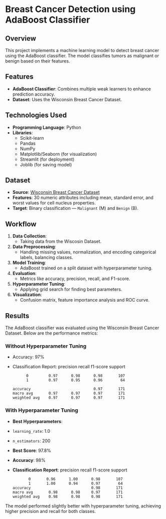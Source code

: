 # Breast Cancer Detection using AdaBoost Classifier

## Overview
This project implements a machine learning model to detect breast cancer using the AdaBoost classifier. The model classifies tumors as malignant or benign based on their features.  

## Features
- **AdaBoost Classifier**: Combines multiple weak learners to enhance prediction accuracy.  
- **Dataset**: Uses the Wisconsin Breast Cancer Dataset.  

## Technologies Used
- **Programming Language**: Python  
- **Libraries**:  
  - Scikit-learn  
  - Pandas  
  - NumPy  
  - Matplotlib/Seaborn (for visualization)
  - Streamlit (for deployment)
  - Joblib (for saving model)

## Dataset
- **Source**: [Wisconsin Breast Cancer Dataset](https://archive.ics.uci.edu/ml/datasets/Breast+Cancer+Wisconsin+%28Diagnostic%29)  
- **Features**: 30 numeric attributes including mean, standard error, and worst values for cell nucleus properties.  
- **Target**: Binary classification — `Malignant` (M) and `Benign` (B).  

## Workflow
1. **Data Collection**:
   - Taking data from the Wiscosin Dataset.
3. **Data Preprocessing**: 
   - Handling missing values, normalization, and encoding categorical labels, balancing classes.  
4. **Model Training**:  
   - AdaBoost trained on a split dataset with hyperparameter tuning.  
5. **Evaluation**:  
   - Metrics like accuracy, precision, recall, and F1-score.  
6. **Hyperparameter Tuning**:
   - Applying grid search for finding best parameters.
8. **Visualization**:
   - Confusion matrix, feature importance analysis and ROC curve.  

## Results
The AdaBoost classifier was evaluated using the Wisconsin Breast Cancer Dataset. Below are the performance metrics:
### Without Hyperparameter Tuning
- Accuracy: 97%
- Classification Report:
                 precision    recall  f1-score   support
  
            0         0.97      0.98      0.98       107
            1         0.97      0.95      0.96        64
  
      accuracy                            0.97       171
      macro avg       0.97      0.97      0.97       171
      weighted avg    0.97      0.97      0.97       171

### With Hyperparameter Tuning
- **Best Hyperparameters**:  
- `learning_rate`: 1.0  
- `n_estimators`: 200  
- **Best Score**: 97.8%  
- **Accuracy**: 98%  
- **Classification Report**:
               precision    recall  f1-score   support

             0       0.96      1.00      0.98       107
             1       1.00      0.94      0.97        64
      accuracy                           0.98       171
      macro avg       0.98      0.98     0.97       171
      weighted avg    0.98      0.98     0.98       171

The model performed slightly better with hyperparameter tuning, achieving higher precision and recall for both classes.  
